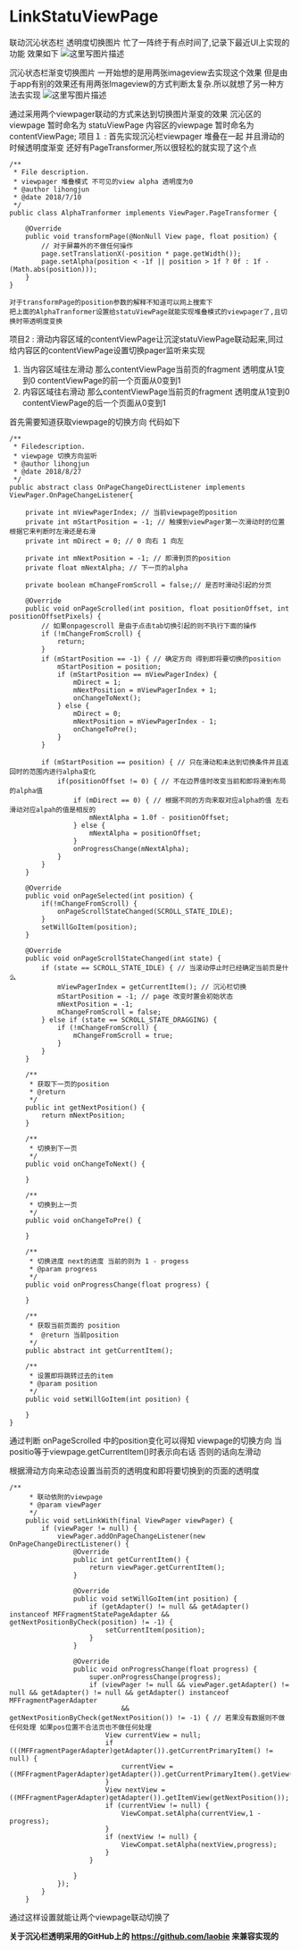 # LinkStatuViewPage
联动沉沁状态栏 透明度切换图片
忙了一阵终于有点时间了,记录下最近UI上实现的功能
效果如下
![这里写图片描述](https://img-blog.csdn.net/20180911115537503)

沉沁状态栏渐变切换图片
一开始想的是用两张imageview去实现这个效果 但是由于app有别的效果还有用两张Imageview的方式判断太复杂.所以就想了另一种方法去实现
![这里写图片描述](https://img-blog.csdn.net/20180911144320647)

通过采用两个viewpager联动的方式来达到切换图片渐变的效果
沉沁区的viewpage 暂时命名为 statuViewPage
内容区的viewpage 暂时命名为 contentViewPage;
项目１
:   首先实现沉沁栏viewpager 堆叠在一起 并且滑动的时候透明度渐变 还好有PageTransformer,所以很轻松的就实现了这个点
```
/**
 * File description.
 * viewpager 堆叠模式 不可见的view alpha 透明度为0
 * @author lihongjun
 * @date 2018/7/10
 */
public class AlphaTranformer implements ViewPager.PageTransformer {

    @Override
    public void transformPage(@NonNull View page, float position) {
        // 对于屏幕外的不做任何操作
        page.setTranslationX(-position * page.getWidth());
        page.setAlpha(position < -1f || position > 1f ? 0f : 1f - (Math.abs(position)));
    }
}
```
    对于transformPage的position参数的解释不知道可以网上搜索下
    把上面的AlphaTranformer设置给statuViewPage就能实现堆叠模式的viewpager了,且切换时带透明度变换

项目2
:   滑动内容区域的contentViewPage让沉淀statuViewPage联动起来,同过给内容区的contentViewPage设置切换pager监听来实现 
1.  当内容区域往左滑动  那么contentViewPage当前页的fragment 透明度从1变到0
    contentViewPage的前一个页面从0变到1
2. 内容区域往右滑动  那么contentViewPage当前页的fragment 透明度从1变到0 contentViewPage的后一个页面从0变到1

首先需要知道获取viewpage的切换方向
代码如下
```
/**
 * Filedescription.
 * viewpage 切换方向监听
 * @author lihongjun
 * @date 2018/8/27
 */
public abstract class OnPageChangeDirectListener implements ViewPager.OnPageChangeListener{

    private int mViewPagerIndex; // 当前viewpage的position
    private int mStartPosition = -1; // 触摸到viewPager第一次滑动时的位置 根据它来判断时左滑还是右滑
    private int mDirect = 0; // 0 向右 1 向左

    private int mNextPosition = -1; // 即滑到页的position
    private float mNextAlpha; // 下一页的alpha

    private boolean mChangeFromScroll = false;// 是否时滑动引起的分页

    @Override
    public void onPageScrolled(int position, float positionOffset, int positionOffsetPixels) {
        // 如果onpagescroll 是由于点击tab切换引起的则不执行下面的操作
        if (!mChangeFromScroll) {
            return;
        }
        if (mStartPosition == -1) { // 确定方向 得到即将要切换的position
            mStartPosition = position;
            if (mStartPosition == mViewPagerIndex) {
                mDirect = 1;
                mNextPosition = mViewPagerIndex + 1;
                onChangeToNext();
            } else {
                mDirect = 0;
                mNextPosition = mViewPagerIndex - 1;
                onChangeToPre();
            }
        }

        if (mStartPosition == position) { // 只在滑动和未达到切换条件并且返回时的范围内进行alpha变化
            if(positionOffset != 0) { // 不在边界值时改变当前和即将滑到布局的alpha值
                if (mDirect == 0) { // 根据不同的方向来取对应alpha的值 左右滑动对应alpah的值是相反的
                    mNextAlpha = 1.0f - positionOffset;
                } else {
                    mNextAlpha = positionOffset;
                }
                onProgressChange(mNextAlpha);
            }
        }
    }

    @Override
    public void onPageSelected(int position) {
        if(!mChangeFromScroll) {
            onPageScrollStateChanged(SCROLL_STATE_IDLE);
        }
        setWillGoItem(position);
    }

    @Override
    public void onPageScrollStateChanged(int state) {
        if (state == SCROLL_STATE_IDLE) { // 当滚动停止时已经确定当前页是什么
            mViewPagerIndex = getCurrentItem(); // 沉沁栏切换
            mStartPosition = -1; // page 改变时置会初始状态
            mNextPosition = -1;
            mChangeFromScroll = false;
        } else if (state == SCROLL_STATE_DRAGGING) {
            if (!mChangeFromScroll) {
                mChangeFromScroll = true;
            }
        }
    }

    /**
     * 获取下一页的position
     * @return
     */
    public int getNextPosition() {
        return mNextPosition;
    }

    /**
     * 切换到下一页
     */
    public void onChangeToNext() {

    }

    /**
     * 切换到上一页
     */
    public void onChangeToPre() {

    }

    /**
     * 切换进度 next的进度 当前的则为 1 - progess
     * @param progress
     */
    public void onProgressChange(float progress) {

    }

    /**
     * 获取当前页面的 position
     *  @return 当前position
     */
    public abstract int getCurrentItem();

    /**
     * 设置即将跳转过去的item
     * @param position
     */
    public void setWillGoItem(int position) {

    }
}
```
通过判断 onPageScrolled 中的position变化可以得知 viewpage的切换方向
当positio等于viewpage.getCurrentItem()时表示向右话
否则的话向左滑动

根据滑动方向来动态设置当前页的透明度和即将要切换到的页面的透明度
```
/**
     * 联动依附的viewpage
     * @param viewPager
     */
    public void setLinkWith(final ViewPager viewPager) {
        if (viewPager != null) {
            viewPager.addOnPageChangeListener(new OnPageChangeDirectListener() {
                @Override
                public int getCurrentItem() {
                    return viewPager.getCurrentItem();
                }

                @Override
                public void setWillGoItem(int position) {
                    if (getAdapter() != null && getAdapter() instanceof MFFragmentStatePageAdapter && getNextPositionByCheck(position) != -1) {
                        setCurrentItem(position);
                    }
                }

                @Override
                public void onProgressChange(float progress) {
                    super.onProgressChange(progress);
                    if (viewPager != null && viewPager.getAdapter() != null && getAdapter() != null && getAdapter() instanceof MFFragmentPagerAdapter
                            && getNextPositionByCheck(getNextPosition()) != -1) { // 若果没有数据则不做任何处理 如果pos位置不合法页也不做任何处理
                        View currentView = null;
                        if (((MFFragmentPagerAdapter)getAdapter()).getCurrentPrimaryItem() != null) {
                            currentView = ((MFFragmentPagerAdapter)getAdapter()).getCurrentPrimaryItem().getView();
                        }
                        View nextView = ((MFFragmentPagerAdapter)getAdapter()).getItemView(getNextPosition());
                        if (currentView != null) {
                            ViewCompat.setAlpha(currentView,1 - progress);
                        }
                        if (nextView != null) {
                            ViewCompat.setAlpha(nextView,progress);
                        }
                    }

                }
            });
        }
    }
```
通过这样设置就能让两个viewpage联动切换了

**关于沉沁栏透明采用的GitHub上的 https://github.com/laobie 来兼容实现的**
